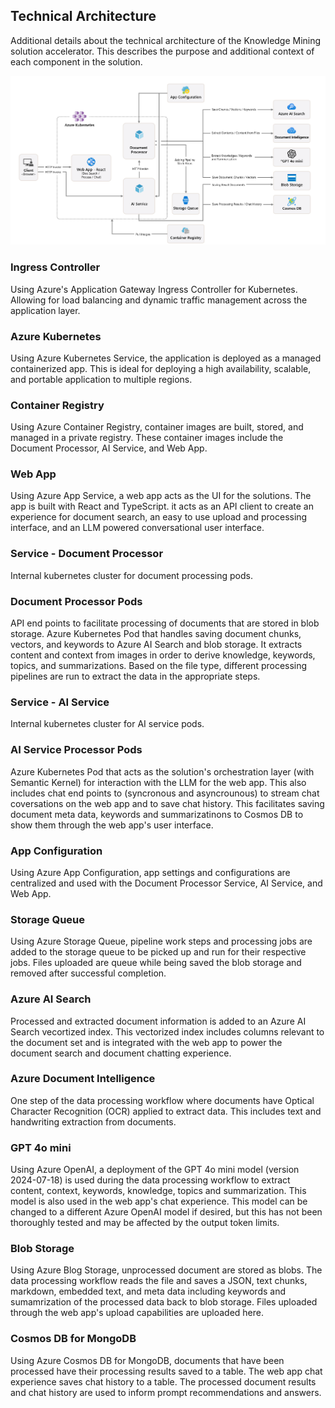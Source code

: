 ## Technical Architecture

Additional details about the technical architecture of the Knowledge Mining solution accelerator. This describes the purpose and additional context of each component in the solution.

![image](../Images/readme/architecture.png)


### Ingress Controller
Using Azure's Application Gateway Ingress Controller for Kubernetes. Allowing for load balancing and dynamic traffic management across the application layer.

### Azure Kubernetes
Using Azure Kubernetes Service, the application is deployed as a managed containerized app. This is ideal for deploying a high availability, scalable, and portable application to multiple regions.

### Container Registry
Using Azure Container Registry, container images are built, stored, and managed in a private registry. These container images include the Document Processor, AI Service, and Web App.

### Web App
Using Azure App Service, a web app acts as the UI for the solutions. The app is built with React and TypeScript. it acts as an API client to create an experience for document search, an easy to use upload and processing interface, and an LLM powered conversational user interface.

### Service - Document Processor
Internal kubernetes cluster for document processing pods.

### Document Processor Pods
API end points to facilitate processing of documents that are stored in blob storage. Azure Kubernetes Pod that handles saving document chunks, vectors, and keywords to Azure AI Search and blob storage. It extracts content and context from images in order to derive knowledge, keywords, topics, and summarizations. Based on the file type, different processing pipelines are run to extract the data in the appropriate steps.

### Service - AI Service
Internal kubernetes cluster for AI service pods.

### AI Service Processor Pods
Azure Kubernetes Pod that acts as the solution's orchestration layer (with Semantic Kernel) for interaction with the LLM for the web app. This also includes chat end points to (syncronous and asyncrounous) to stream chat coversations on the web app and to save chat history. This facilitates saving document meta data, keywords and summarizatinons to Cosmos DB to show them through the web app's user interface.

### App Configuration
Using Azure App Configuration, app settings and configurations are centralized and used with the Document Processor Service, AI Service, and Web App.

### Storage Queue
Using Azure Storage Queue, pipeline work steps and processing jobs are added to the storage queue to be picked up and run for their respective jobs. Files uploaded are queue while being saved the blob storage and removed after successful completion. 

### Azure AI Search
Processed and extracted document information is added to an Azure AI Search vecortized index. This vectorized index includes columns relevant to the document set and is integrated with the web app to power the document search and document chatting experience.

### Azure Document Intelligence
One step of the data processing workflow where documents have Optical Character Recognition (OCR) applied to extract data. This includes text and handwriting extraction from documents.

### GPT 4o mini
Using Azure OpenAI, a deployment of the GPT 4o mini model (version 2024-07-18) is used during the data processing workflow to extract content, context, keywords, knowledge, topics and summarization. This model is also used in the web app's chat experience. This model can be changed to a different Azure OpenAI model if desired, but this has not been thoroughly tested and may be affected by the output token limits.

### Blob Storage
Using Azure Blog Storage, unprocessed document are stored as blobs. The data processing workflow reads the file and saves a JSON, text chunks, markdown, embedded text, and meta data including keywords and sumamrization of the processed data back to blob storage. Files uploaded through the web app's upload capabilities are uploaded here.


### Cosmos DB for MongoDB
Using Azure Cosmos DB for MongoDB, documents that have been processed have their processing results saved to a table. The web app chat experience saves chat history to a table. The processed document results and chat history are used to inform prompt recommendations and answers. 